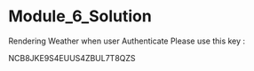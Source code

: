 ﻿# Module_6_Solution
 
 Rendering Weather when user Authenticate
Please use this key :

NCB8JKE9S4EUUS4ZBUL7T8QZS 
